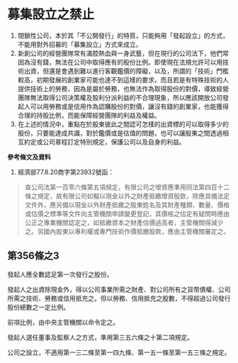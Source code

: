 # 募集設立之禁止

1. 閉鎖性公司，本於其「不公開發行」的特質，只能夠用「發起設立」的方式，不能用對外招募的「募集設立」方式來成立。
2. 新創公司的經營團隊常有滿腔熱血與一身武藝，但在現行的公司法下，他們常因為沒有錢，無法在公司中取得應有的股份比例。即使現在法規允許可以用技術出資，但還是會遇到難以進行客觀鑑價的障礙，以及，所謂的「技術」門檻較高，初期發展的創業家可能也達不到這樣的要求，而且若是有特殊技術的人提供技術上的勞務，因為是屬於勞務，也無法作為取得股份的對價，導致經營團隊無法取得公司決策權及股利分派利益的不合理現象，所以應該開放公司發起人可以用勞務或是信用作為認購股份的對價，讓沒有錢的創業家，也能獲得合理的持股比例，而能保障經營團隊的利益及權益。
3. 在上述的情況中，重點在於股東彼此之間認可怎樣的出資標的可以取得多少的股份，只要能達成共識，對於鑑價或是估值的問題，也可以讓股東之間透過相互約定或公司章程訂定特別規定，保護公司以及自身的利益。 

**參考條文及資料**

1. 經濟部77.8.20商字第23932號函：
> 查公司法第一百零六條第五項規定，有限公司之增資應準用同法第四百十二條之規定，故有限公司如擬以現金以外之財產抵繳增資股款，除應具備法定文件外，應另備以現金以外財產抵繳之股東姓名及其財產種類、數量、價格或估價之標準等文件向主管機關申請變更登記，其價格之估定有疑問時應由公正之專業機關認定之，如抵繳資本之財產估價過高者，主管機關得減少之。另國內股東以專利權或專門技術作價抵繳股款，應由主管機關審定之。

## 第356條之3

發起人應全數認足第一次發行之股份。

發起人之出資除現金外，得以公司事業所需之財產、對公司所有之貨幣債權、公司所需之技術、勞務或信用抵充之。但以勞務、信用抵充之股數，不得超過公司發行股份總數之一定比例。

前項比例，由中央主管機關以命令定之。

發起人選任董事及監察人之方式，準用第三五六條之十第二項規定。

公司之設立，不適用第一三二條至第一四九條、第一五一條至第一五三條之規定。

